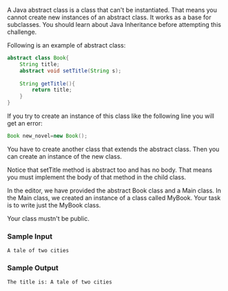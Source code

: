 A Java abstract class is a class that can't be instantiated. That means you cannot create new instances of an abstract class. It works as a base for subclasses. You should learn about Java Inheritance before attempting this challenge.

Following is an example of abstract class:
```java
abstract class Book{
    String title;
    abstract void setTitle(String s);
    
    String getTitle(){
        return title;
    }
}
```
If you try to create an instance of this class like the following line you will get an error:
```java
Book new_novel=new Book();
```

You have to create another class that extends the abstract class. Then you can create an instance of the new class.

Notice that setTitle method is abstract too and has no body. That means you must implement the body of that method in the child class.

In the editor, we have provided the abstract Book class and a Main class. In the Main class, we created an instance of a class called MyBook. Your task is to write just the MyBook class.

Your class mustn't be public.

### Sample Input
```
A tale of two cities
```
### Sample Output
```
The title is: A tale of two cities
```